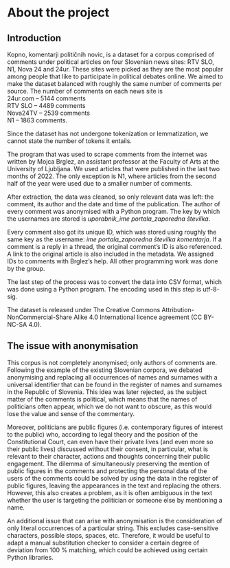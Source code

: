 # About the project

## Introduction
Kopno, komentarji političnih novic, is a dataset for a corpus comprised of comments under political articles on four Slovenian news sites: RTV SLO, N1, Nova 24 and 24ur. These sites were picked as they are the most popular among people that like to participate in political debates online. 
We aimed to make the dataset balanced with roughly the same number of comments per source. The number of comments on each news site is\
24ur.com – 5144 comments\
RTV SLO – 4489 comments\
Nova24TV – 2539 comments\
N1 – 1863 comments.

Since the dataset has not undergone tokenization or lemmatization, we cannot state the number of tokens it entails. 

The program that was used to scrape comments from the internet was written by Mojca Brglez, an assistant professor at the Faculty of Arts at the University of Ljubljana. We used articles that were published in the last two months of 2022. The only exception is N1, where articles from the second half of the year were used due to a smaller number of comments. 

After extraction, the data was cleaned, so only relevant data was left: the comment, its author and the date and time of the publication. The author of every comment was anonymised with a Python program. The key by which the usernames are stored is *uporabnik_ime portala_zaporedna številka*.

Every comment also got its unique ID, which was stored using roughly the same key as the username: *ime portala_zaporedna številka komentarja*. If a comment is a reply in a thread, the original comment’s ID is also referenced. A link to the original article is also included in the metadata. We assigned IDs to comments with Brglez’s help. All other programming work was done by the group. 

The last step of the process was to convert the data into CSV format, which was done using a Python program. The encoding used in this step is utf-8-sig.

The dataset is released under The Creative Commons Attribution-NonCommercial-Share Alike 4.0 International licence agreement (CC BY-NC-SA 4.0).

## The issue with anonymisation 
This corpus is not completely anonymised; only authors of comments are. Following the example of the existing Slovenian corpora, we debated anonymising and replacing all occurrences of names and surnames with a universal identifier that can be found in the register of names and surnames in the Republic of Slovenia. This idea was later rejected, as the subject matter of the comments is political, which means that the names of politicians often appear, which we do not want to obscure, as this would lose the value and sense of the commentary.

Moreover, politicians are public figures (i.e. contemporary figures of interest to the public) who, according to legal theory and the position of the Constitutional Court, can even have their private lives (and even more so their public lives) discussed without their consent, in particular, what is relevant to their character, actions and thoughts concerning their public engagement. The dilemma of simultaneously preserving the mention of public figures in the comments and protecting the personal data of the users of the comments could be solved by using the data in the register of public figures, leaving the appearances in the text and replacing the others. However, this also creates a problem, as it is often ambiguous in the text whether the user is targeting the politician or someone else by mentioning a name. 

An additional issue that can arise with anonymisation is the consideration of only literal occurrences of a particular string. This excludes case-sensitive characters, possible stops, spaces, etc. Therefore, it would be useful to adapt a manual substitution checker to consider a certain degree of deviation from 100 % matching, which could be achieved using certain Python libraries. 
